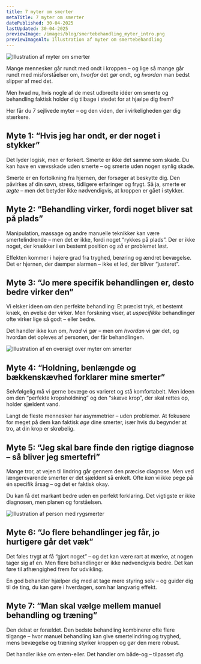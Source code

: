 ```yaml
---
title: 7 myter om smerter
metaTitle: 7 myter om smerter
datePublished: 30-04-2025
lastUpdated: 30-04-2025
previewImage: /images/blog/smertebehandling_myter_intro.png
previewImageAlt: Illustration af myter om smertebehandling
---
```



![Illustration af myter om smerter](/images/blog/smertebehandling_myter_intro.png)


Mange mennesker går rundt med ondt i kroppen – og lige så mange går rundt med misforståelser om, *hvorfor* det gør ondt, og *hvordan* man bedst slipper af med det.

Men hvad nu, hvis nogle af de mest udbredte idéer om smerte og behandling faktisk holder dig tilbage i stedet for at hjælpe dig frem?

Her får du 7 sejlivede myter – og den viden, der i virkeligheden gør dig stærkere.


## Myte 1: “Hvis jeg har ondt, er der noget i stykker”

Det lyder logisk, men er forkert. Smerte er ikke det samme som skade. Du kan have en vævsskade uden smerte – og smerte uden nogen synlig skade.

Smerte er en fortolkning fra hjernen, der forsøger at beskytte dig. Den påvirkes af din søvn, stress, tidligere erfaringer og frygt. Så ja, smerte er *ægte* – men det betyder ikke nødvendigvis, at kroppen er gået i stykker.


## Myte 2: “Behandling virker, fordi noget bliver sat på plads”

Manipulation, massage og andre manuelle teknikker kan være smertelindrende – men det er ikke, fordi noget “rykkes på plads”. Der er ikke noget, der knækker i en bestemt position og *så* er problemet løst.

Effekten kommer i højere grad fra tryghed, berøring og ændret bevægelse. Det er hjernen, der dæmper alarmen – ikke et led, der bliver “justeret”.


## Myte 3: “Jo mere specifik behandlingen er, desto bedre virker den”

Vi elsker ideen om den perfekte behandling: Et præcist tryk, et bestemt knæk, én øvelse der virker. Men forskning viser, at *uspecifikke* behandlinger ofte virker lige så godt – eller bedre.

Det handler ikke kun om, *hvad* vi gør – men om *hvordan* vi gør det, og hvordan det opleves af personen, der får behandlingen.



![Illustration af en oversigt over myter om smerter](/images/blog/smertebehandling_myter_oversigt.png)



## Myte 4: “Holdning, benlængde og bækkenskævhed forklarer mine smerter”

Selvfølgelig må vi gerne bevæge os varieret og stå komfortabelt. Men ideen om den “perfekte kropsholdning” og den “skæve krop”, der skal rettes op, holder sjældent vand.

Langt de fleste mennesker har asymmetrier – uden problemer. At fokusere for meget på dem kan faktisk *øge* dine smerter, især hvis du begynder at tro, at din krop er skrøbelig.


## Myte 5: “Jeg skal bare finde den rigtige diagnose – så bliver jeg smertefri”

Mange tror, at vejen til lindring går gennem den præcise diagnose. Men ved længerevarende smerter er det sjældent så enkelt. Ofte *kan* vi ikke pege på én specifik årsag – og det er faktisk okay.

Du kan få det markant bedre uden en perfekt forklaring. Det vigtigste er ikke diagnosen, men planen og forståelsen.


![Illustration af person med rygsmerter](/images/blog/smertebehandling_myter_smerte.png)



## Myte 6: “Jo flere behandlinger jeg får, jo hurtigere går det væk”

Det føles trygt at få “gjort noget” – og det kan være rart at mærke, at nogen tager sig af en. Men flere behandlinger er ikke nødvendigvis bedre. Det kan føre til afhængighed frem for udvikling.

En god behandler hjælper dig med at tage mere styring selv – og guider dig til de ting, du kan gøre i hverdagen, som har langvarig effekt.


## Myte 7: “Man skal vælge mellem manuel behandling og træning”

Den debat er forældet. Den bedste behandling kombinerer ofte flere tilgange – hvor manuel behandling kan give smertelindring og tryghed, mens bevægelse og træning styrker kroppen og gør den mere robust.

Det handler ikke om enten-eller. Det handler om både-og – tilpasset *dig*.
